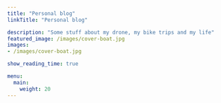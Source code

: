 ```yaml
---
title: "Personal blog"
linkTitle: "Personal blog"

description: "Some stuff about my drone, my bike trips and my life"
featured_image: /images/cover-boat.jpg
images:
- /images/cover-boat.jpg

show_reading_time: true

menu:
  main:
    weight: 20
---
```

